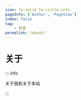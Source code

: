 ```yaml
---
icon: fa-solid fa-circle-info
pageInfo: ['Author', 'PageView']
index: false
tag:
    - 目录
permalink: /about/
---
```


# 关于

::: info

关于我和关于本站

:::

<Catalog base='/about/' />